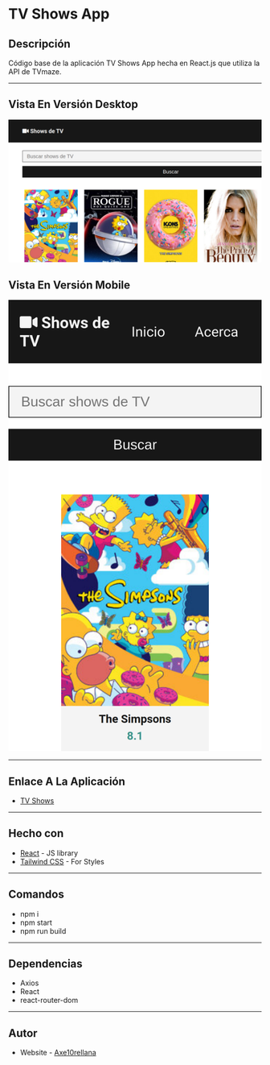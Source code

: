 # TV Shows App

## Descripción

Código base de la aplicación TV Shows App hecha en React.js que utiliza la API de TVmaze.

---

## Vista En Versión Desktop

![Vista_En_Versión_Desktop](src/assets/desktop-preview.jpg)

## Vista En Versión Mobile

![Vista_En_Versión_Mobile](src/assets/mobile-design.jpg)

---

## Enlace A La Aplicación

- [TV Shows](https://axe10rellana.github.io/tvshowsapp/tvshowsapp/#/)

---

## Hecho con

- [React](https://react.dev/) - JS library
- [Tailwind CSS](https://tailwindcss.com/) - For Styles

---

## Comandos

- npm i
- npm start
- npm run build

---

## Dependencias

- Axios
- React
- react-router-dom
  
---

## Autor

- Website - [Axe10rellana](https://axe10rellana.github.io/portafolio/portafolio/)
